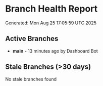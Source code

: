 # Branch Health Report
Generated: Mon Aug 25 17:05:59 UTC 2025

## Active Branches
- **main** - 13 minutes ago by Dashboard Bot

## Stale Branches (>30 days)
No stale branches found
